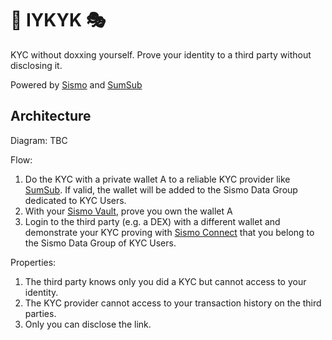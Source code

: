 # 🥷 IYKYK 🎭

KYC without doxxing yourself. Prove your identity to a third party without disclosing it.

Powered by [Sismo](https://www.sismo.io/) and [SumSub](https://sumsub.com/)

## Architecture

Diagram: TBC

Flow:

1. Do the KYC with a private wallet A to a reliable KYC provider like [SumSub](https://sumsub.com/). If valid, the wallet will be added to the Sismo Data Group dedicated to KYC Users.
1. With your [Sismo Vault](https://vault-beta.sismo.io/), prove you own the wallet A
1. Login to the third party (e.g. a DEX) with a different wallet and demonstrate your KYC proving with [Sismo Connect](https://docs.sismo.io/sismo-docs/what-is-sismo/sismo-a-communication-protocol) that you belong to the Sismo Data Group of KYC Users.

Properties:

1. The third party knows only you did a KYC but cannot access to your identity.
1. The KYC provider cannot access to your transaction history on the third parties.
1. Only you can disclose the link.